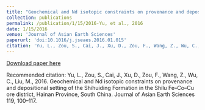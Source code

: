 ```yaml
---
title: "Geochemical and Nd isotopic constraints on provenance and depositional setting of the Shihuiding Formation in the Shilu Fe–Co–Cu ore district, Hainan Province, South China"
collection: publications
permalink: /publication/1/15/2016-Yu, et al., 2016
date: 1/15/2016
venue: 'Journal of Asian Earth Sciences'
paperurl: 'doi:10.1016/j.jseaes.2016.01.015'
citation: 'Yu, L., Zou, S., Cai, J., Xu, D., Zou, F., Wang, Z., Wu, C., Liu, M., 2016. Geochemical and Nd isotopic constraints on provenance and depositional setting of the Shihuiding Formation in the Shilu Fe–Co–Cu ore district, Hainan Province, South China. Journal of Asian Earth Sciences 119, 100–117. '
---
```

[Download paper here](doi:10.1016/j.jseaes.2016.01.015)

Recommended citation: Yu, L., Zou, S., Cai, J., Xu, D., Zou, F., Wang, Z., Wu, C., Liu, M., 2016. Geochemical and Nd isotopic constraints on provenance and depositional setting of the Shihuiding Formation in the Shilu Fe–Co–Cu ore district, Hainan Province, South China. Journal of Asian Earth Sciences 119, 100–117. 